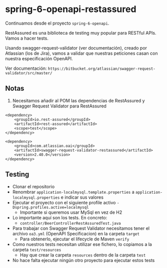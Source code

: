 # spring-6-openapi-restassured

Continuamos desde el proyecto `spring-6-openapi`.

RestAssured es una biblioteca de testing muy popular para RESTful APIs. Vamos a hacer tests.

Usando swagger-request-validator (ver documentación), creado por Atlassian (los de Jira), vamos a validar que nuestras peticiones casan con nuestra especificación OpenAPI.

Ver documentación: `https://bitbucket.org/atlassian/swagger-request-validator/src/master/`

## Notas

1. Necesitamos añadir al POM las dependencias de RestAssured y Swagger Request Validator para RestAssured

```
<dependency>
    <groupId>io.rest-assured</groupId>
    <artifactId>rest-assured</artifactId>
    <scope>test</scope>
</dependency>

<dependency>
    <groupId>com.atlassian.oai</groupId>
    <artifactId>swagger-request-validator-restassured</artifactId>
    <version>2.40.0</version>
</dependency>
```

## Testing

- Clonar el repositorio
- Renombrar `application-localmysql.template.properties` a `application-localmysql.properties` e indicar sus valores
- Ejecutar el proyecto con el siguiente profile activo `-Dspring.profiles.active=localmysql`
  - Importante si queremos usar MySql en vez de H2
- Lo importante aquí son los tests. En concreto:
  - `controller/BeerControllerRestAssuredTest.java`
- Para trabajar con Swagger Request Validator necesitamos tener el archivo `oa3.yml` (OpenAPI Specificacion) en la carpeta `target`
  - Para obtenerlo, ejecutar el lifecycle de Maven `verify`
- Como nuestros tests necesitan utilizar ese fichero, lo copiamos a la carpeta `test/resources`
  - Hay que crear la carpeta `resources` dentro de la carpeta `test`
- No hace falta ejecutar ningún otro proyecto para ejecutar estos tests